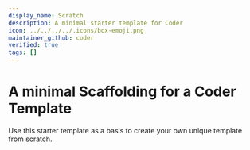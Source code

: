 ```yaml
---
display_name: Scratch
description: A minimal starter template for Coder
icon: ../../../../.icons/box-emoji.png
maintainer_github: coder
verified: true
tags: []
---
```


# A minimal Scaffolding for a Coder Template

Use this starter template as a basis to create your own unique template from scratch.
